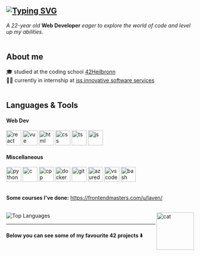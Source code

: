 <a href="https://git.io/typing-svg"><img src="https://readme-typing-svg.demolab.com?font=Fira+Code&size=30&duration=3500&pause=1000&color=69C7FF&background=102A3A00&vCenter=true&&repeat=false&random=false&width=570&lines=Hi,+I'm+Svenja+%F0%9F%90%B3" alt="Typing SVG" /></a>
---

<i>A 22-year old</i> <b>Web Developer</b> <i>eager to explore the world of code and level up my abilities.</i> <br><br>

## About me
🎓 studied at the coding school [42Heilbronn](https://www.42heilbronn.de/) <br>
👩‍💻 currently in internship at [iss innovative software services](https://www.iss-stuttgart.de/)
<br><br>

## Languages & Tools

<div>
  <h4>Web Dev</h4>
  <img src="https://cdn.jsdelivr.net/gh/devicons/devicon@latest/icons/react/react-original.svg" title="react" alt="react" width="40" height="40"/>
  <img src="https://cdn.jsdelivr.net/gh/devicons/devicon/icons/vuejs/vuejs-original.svg" title="vue" alt="vue" width="40" height="40"/>
  <img src="https://cdn.jsdelivr.net/gh/devicons/devicon@latest/icons/html5/html5-plain.svg" title="html" alt="html" width="40" height="40" />
  <img src="https://cdn.jsdelivr.net/gh/devicons/devicon@latest/icons/css3/css3-plain.svg" title="css" alt="css" width="40" height="40" />
  <img src="https://cdn.jsdelivr.net/gh/devicons/devicon/icons/typescript/typescript-plain.svg" title="ts" alt="ts" width="40" height="40"/>
  <img src="https://cdn.jsdelivr.net/gh/devicons/devicon/icons/javascript/javascript-plain.svg" title="js" alt="js" width="40" height="40"/>
  <h4>Miscellaneous</h4>
  <img src="https://cdn.jsdelivr.net/gh/devicons/devicon@latest/icons/python/python-original.svg" title="python" alt="python" width="40" height="40" />
  <img src="https://cdn.jsdelivr.net/gh/devicons/devicon/icons/c/c-plain.svg" title="c" alt="c" width="40" height="40"/>     
  <img src="https://cdn.jsdelivr.net/gh/devicons/devicon/icons/cplusplus/cplusplus-plain.svg" title="cpp" alt="cpp" width="40" height="40"/>
  <img src="https://cdn.jsdelivr.net/gh/devicons/devicon/icons/docker/docker-plain.svg" title="docker" alt="docker" width="40" height="40"/>
  <img src="https://cdn.jsdelivr.net/gh/devicons/devicon/icons/git/git-original.svg" title="git" alt="git" width="40" height="40"/>
  <img src="https://cdn.jsdelivr.net/gh/devicons/devicon@latest/icons/azuredevops/azuredevops-original.svg" title="azuredevops" alt="azuredevops" width="40" height="40" />
  <img src="https://cdn.jsdelivr.net/gh/devicons/devicon/icons/vscode/vscode-original.svg" title="vscode" alt="vscode" width="40" height="40"/>
  <img src="https://cdn.jsdelivr.net/gh/devicons/devicon/icons/bash/bash-plain.svg" title="bash" alt="bash" width="40" height="40"/>
</div>

<br>

<b>Some courses I've done:</b> https://frontendmasters.com/u/laven/

<br>

<img src="https://github-readme-stats.vercel.app/api/top-langs/?username=lavendelchen&layout=donut&langs_count=4&hide=makefile&theme=dark" alt="Top Languages">

<img src="https://64.media.tumblr.com/804bdb2472805155f91585622f55c1c9/c713732b9d4d4361-15/s1280x1920/bb80be58ef4cf54efc0234babbb1abe60f6044c8.jpg" title="cat" alt="cat" height="100" style="max-width: 100%;"  align="right">
</div>

---

#### Below you can see some of my favourite 42 projects ⬇️ 

